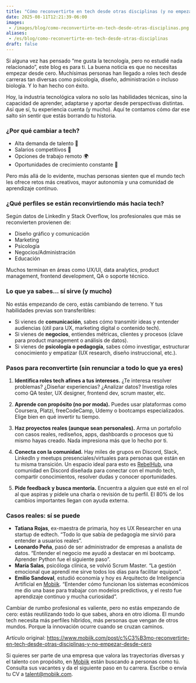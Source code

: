 ```yaml
---
title: "Cómo reconvertirte en tech desde otras disciplinas (y no empezar desde cero)"
date: 2025-08-11T12:21:39-06:00
images:
 - /images/blog/como-reconvertirte-en-tech-desde-otras-disciplinas.png
aliases:
 - /es/blog/como-reconvertirte-en-tech-desde-otras-disciplinas
draft: false
---
```


Si alguna vez has pensado “me gusta la tecnología, pero no estudié nada relacionado”, este blog es para ti. La buena noticia es que no necesitas empezar desde cero. Muchísimas personas han llegado a roles tech desde carreras tan diversas como psicología, diseño, administración o incluso biología. Y lo han hecho con éxito.

Hoy, la industria tecnológica valora no solo las habilidades técnicas, sino la capacidad de aprender, adaptarse y aportar desde perspectivas distintas. Así que sí, tu experiencia cuenta (y mucho). Aquí te contamos cómo dar ese salto sin sentir que estás borrando tu historia.

### ¿Por qué cambiar a tech?

* Alta demanda de talento 💼
* Salarios competitivos 💸
* Opciones de trabajo remoto 🌍
* Oportunidades de crecimiento constante 🚀

Pero más allá de lo evidente, muchas personas sienten que el mundo tech les ofrece retos más creativos, mayor autonomía y una comunidad de aprendizaje continuo.
### ¿Qué perfiles se están reconvirtiendo más hacia tech?

Según datos de LinkedIn y Stack Overflow, los profesionales que más se reconvierten provienen de:

* Diseño gráfico y comunicación
* Marketing
* Psicología
* Negocios/Administración
* Educación

Muchos terminan en áreas como UX/UI, data analytics, product management, frontend development, QA o soporte técnico.

### Lo que ya sabes… sí sirve (y mucho)

No estás empezando de cero, estás cambiando de terreno. Y tus habilidades previas son transferibles:

* Si vienes de **comunicación**, sabes cómo transmitir ideas y entender audiencias (útil para UX, marketing digital o contenido tech).
* Si vienes de **negocios**, entiendes métricas, clientes y procesos (clave para product management o análisis de datos).
* Si vienes de **psicología o pedagogía**, sabes cómo investigar, estructurar conocimiento y empatizar (UX research, diseño instruccional, etc.).

### Pasos para reconvertirte (sin renunciar a todo lo que ya eres) 

1. **Identifica roles tech afines a tus intereses.** ¿Te interesa resolver problemas? ¿Diseñar experiencias? ¿Analizar datos? Investiga roles como QA tester, UX designer, frontend dev, scrum master, etc.

2. **Aprende con propósito (no por moda).** Puedes usar plataformas como Coursera, Platzi, freeCodeCamp, Udemy o bootcamps especializados. Elige bien en qué invertir tu tiempo.

3. **Haz proyectos reales (aunque sean personales).** Arma un portafolio con casos reales, rediseños, apps, dashboards o procesos que tú mismo hayas creado. Nada impresiona más que lo hecho por ti.

4. **Conecta con la comunidad.** Hay miles de grupos en Discord, Slack, LinkedIn y meetups presenciales/virtuales para personas que están en tu misma transición. Un espacio ideal para esto es [RebelHub](https://discord.gg/e94Xe4DY), una comunidad en Discord diseñada para conectar con el mundo tech, compartir conocimientos, resolver dudas y conocer oportunidades.

5. **Pide feedback y busca mentoría.** Encuentra a alguien que esté en el rol al que aspiras y pídele una charla o revisión de tu perfil. El 80% de los cambios importantes llegan con ayuda externa.

### Casos reales: sí se puede 

* **Tatiana Rojas**, ex-maestra de primaria, hoy es UX Researcher en una startup de edtech. “Todo lo que sabía de pedagogía me sirvió para entender a usuarios reales”.
* **Leonardo Peña**, pasó de ser administrador de empresas a analista de datos. “Entender el negocio me ayudó a destacar en mi bootcamp. Aprender Python fue el siguiente paso”.
* **María Salas**, psicóloga clínica, se volvió Scrum Master. “La gestión emocional que aprendí me sirve todos los días para facilitar equipos”.
* **Emilio Sandoval**, estudió economía y hoy es Arquitecto de Inteligencia Artificial en [Mobiik](https://bestplacetocode.com/companies/mobiik/). “Entender cómo funcionan los sistemas económicos me dio una base para trabajar con modelos predictivos, y el resto fue aprendizaje continuo y mucha curiosidad”.

Cambiar de rumbo profesional es valiente, pero no estás empezando de cero: estás reutilizando todo lo que sabes, ahora en otro idioma. El mundo tech necesita más perfiles híbridos, más personas que vengan de otros mundos. Porque la innovación ocurre cuando se cruzan caminos.

Artículo original: https://www.mobiik.com/post/c%C3%B3mo-reconvertirte-en-tech-desde-otras-disciplinas-y-no-empezar-desde-cero

Si quieres ser parte de una empresa que valora las trayectorias diversas y el talento con propósito, en [Mobiik](https://bestplacetocode.com/companies/mobiik/) están buscando a personas como tú. Consulta sus vacantes y da el siguiente paso en tu carrera. Escribe o envía tu CV a talent@mobiik.com.